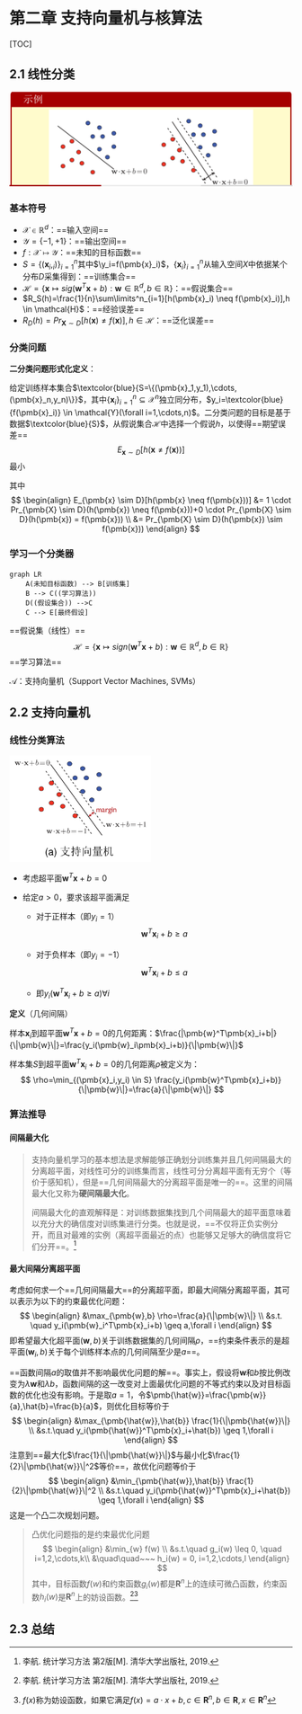 # 第二章 支持向量机与核算法

[TOC]

## 2.1 线性分类

![Chapter2-linear-classification.png](Chapter2-linear-classification.png)



### 基本符号

- $\mathcal{X} \in \mathbb{R}^d$：==输入空间==
- $\mathcal{Y} = \{-1,+1\}$：==输出空间==
- $f:\mathcal{X} \mapsto \mathcal{Y}$：==未知的目标函数==
- $S = \{(\pmb{x}_i,_i)\}_{i=1}^n$其中$\y_i=f(\pmb{x}_i)$，$\{\pmb{x}_i\}_{i=1}^n$从输入空间$X$中依据某个分布$D$采集得到：==训练集合==
- $\mathcal{H}=\{\pmb{x} \mapsto sig(\pmb{w}^T\pmb{x}+b):\pmb{w} \in \mathbb{R}^d,b \in \mathbb{R}\}$：==假说集合==
- $R_S(h)=\frac{1}{n}\sum\limits^n_{i=1}[h(\pmb{x}_i) \neq f(\pmb{x}_i)],h \in \mathcal{H}$：==经验误差==
- $R_D(h)=Pr_{\pmb{X} \sim D}[h(\pmb{x}) \neq f(\pmb{x})],h \in \mathcal{H}$：==泛化误差==

### 分类问题

**二分类问题形式化定义**：

给定训练样本集合$\textcolor{blue}{S=\{(\pmb{x}_1,y_1),\cdots,(\pmb{x}_n,y_n)\}}$，其中$\{\pmb{x}_i\}_{i=1}^n \subseteq \mathcal{X}^n$独立同分布，$y_i=\textcolor{blue}{f(\pmb{x}_i)} \in \mathcal{Y}(\forall i=1,\cdots,n)$。二分类问题的目标是基于数据$\textcolor{blue}{S}$，从假说集合$\mathcal{H}$中选择一个假说$h$，以使得==期望误差==
$$
E_{\pmb{x} \sim D}[h(\pmb{x} \neq f(\pmb{x}))]
$$
最小

其中
$$
\begin{align}
E_{\pmb{x} \sim D}[h(\pmb{x} \neq f(\pmb{x}))] &= 1 \cdot Pr_{\pmb{X} \sim D}(h(\pmb{x}) \neq f(\pmb{x}))+0 \cdot Pr_{\pmb{X} \sim D}(h(\pmb{x}) = f(\pmb{x})) \\
&= Pr_{\pmb{X} \sim D}(h(\pmb{x}) \sim f(\pmb{x}))
\end{align}
$$

### 学习一个分类器

``` mermaid
graph LR
	A(未知目标函数) --> B[训练集]
	B --> C((学习算法))
	D((假设集合)) -->C
	C --> E[最终假设]	
```

==假说集（线性）==
$$
\mathcal{H}=\{\pmb{x} \mapsto sign(\pmb{w}^T\pmb{x}+b):\pmb{w} \in \mathbb{R}^d,b \in \mathbb{R} \}
$$
==学习算法==

$\mathcal{A}$：支持向量机（Support Vector Machines, SVMs）

## 2.2 支持向量机

### 线性分类算法

<img src="Chapter2-SVM.png" alt="Chapter2-SVM.png" style="zoom:33%;" />

- 考虑超平面$\pmb{w}^T\pmb{x}+b=0$

- 给定$a>0$，要求该超平面满足

  - 对于正样本（即$y_i=1$）
    $$
    \pmb{w}^T\pmb{x}_i+b \geq a
    $$

  - 对于负样本（即$y_i=-1$）
    $$
    \pmb{w}^T\pmb{x}_i+b \leq a
    $$

  - 即$y_i(\pmb{w}^T\pmb{x}_i+b \geq a) \forall i$

**定义**（几何间隔）

样本$\pmb{x}_i$到超平面$\pmb{w}^T\pmb{x}+b=0$的几何距离：$\frac{|\pmb{w}^T\pmb{x}_i+b|}{\|\pmb{w}\|}=\frac{y_i(\pmb{w}_i\pmb{x}_i+b)}{\|\pmb{w}\|}$

样本集$S$到超平面$\pmb{w}^T\pmb{x}_i+b=0$的几何距离$\rho$被定义为：
$$
\rho=\min_{(\pmb{x}_i,y_i) \in S} \frac{y_i(\pmb{w}^T\pmb{x}_i+b)}{\|\pmb{w}\|}=\frac{a}{\|\pmb{w}\|}
$$

### 算法推导

#### 间隔最大化

> 支持向量机学习的基本想法是求解能够正确划分训练集并且几何间隔最大的分离超平面，对线性可分的训练集而言，线性可分分离超平面有无穷个（等价于感知机），但是==几何间隔最大的分离超平面是唯一的==。这里的间隔最大化又称为**硬间隔最大化**。
>
> 间隔最大化的直观解释是：对训练数据集找到几个间隔最大的超平面意味着以充分大的确信度对训练集进行分类。也就是说，==不仅将正负实例分开，而且对最难的实例（离超平面最近的点）也能够又足够大的确信度将它们分开==。[^1]

#### 最大间隔分离超平面

考虑如何求一个==几何间隔最大==的分离超平面，即最大间隔分离超平面，其可以表示为以下的约束最优化问题：
$$
\begin{align}
&\max_{\pmb{w},b} \rho=\frac{a}{\|\pmb{w}\|} \\
&s.t. \quad y_i(\pmb{w}_i^T\pmb{x}_i+b) \geq a,\forall i
\end{align}
$$
即希望最大化超平面$(\pmb{w},b)$关于训练数据集的几何间隔$\rho$，==约束条件表示的是超平面$(\pmb{w}_i,b)$关于每个训练样本点的几何间隔至少是$a$==。

==函数间隔$a$的取值并不影响最优化问题的解==。事实上，假设将$\pmb{w}$和$b$按比例改变为$\lambda \pmb{w}$和$\lambda b$，函数间隔的这一改变对上面最优化问题的不等式约束以及对目标函数的优化也没有影响。于是取$a=1$，令$\pmb{\hat{w}}=\frac{\pmb{w}}{a},\hat{b}=\frac{b}{a}$，则优化目标等价于
$$
\begin{align}
&\max_{\pmb{\hat{w}},\hat{b}} \frac{1}{\|\pmb{\hat{w}}\|} \\
&s.t.\quad y_i(\pmb{\hat{w}}^T\pmb{x}_i+\hat{b}) \geq 1,\forall i
\end{align}
$$
注意到==最大化$\frac{1}{\|\pmb{\hat{w}}\|}$与最小化$\frac{1}{2}\|\pmb{\hat{w}}\|^2$等价==，故优化问题等价于
$$
\begin{align}
&\min_{\pmb{\hat{w}},\hat{b}} \frac{1}{2}\|\pmb{\hat{w}}\|^2 \\
&s.t.\quad y_i(\pmb{\hat{w}}^T\pmb{x}_i+\hat{b}) \geq 1,\forall i
\end{align}
$$
这是一个凸二次规划问题。

>凸优化问题指的是约束最优化问题
>$$
>\begin{align}
>&\min_{w} f(w) \\
>&s.t.\quad g_i(w) \leq 0, \quad i=1,2,\cdots,k\\
>&\quad\quad~~~ h_i(w) = 0, i=1,2,\cdots,l
>\end{align}
>$$
>其中，目标函数$f(w)$和约束函数$g_i(w)$都是$\pmb{R}^n$上的连续可微凸函数，约束函数$h_i(w)$是$\pmb{R}^n$上的妨设函数。[^1][^2]

## 2.3 总结

[^1]:李航. 统计学习方法 第2版[M]. 清华大学出版社, 2019.
[^2]:$f(x)$称为妨设函数，如果它满足$f(x)=a \cdot x + b,c\in \pmb{R}^n,b \in \pmb{R},x \in \pmb{R}^n$